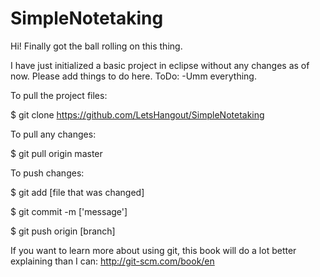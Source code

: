 SimpleNotetaking
================

Hi! Finally got the ball rolling on this thing. 

I have just initialized a basic project in eclipse without any changes as of now.
Please add things to do here.
ToDo:
-Umm everything.



To pull the project files:

$ git clone https://github.com/LetsHangout/SimpleNotetaking


To pull any changes:

$ git pull origin master


To push changes:

$ git add [file that was changed]

$ git commit -m ['message']

$ git push origin [branch]


If you want to learn more about using git, this book will do a lot better explaining than I can: http://git-scm.com/book/en
